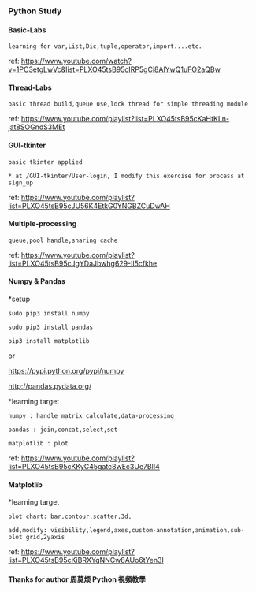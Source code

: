 ### Python Study

#### Basic-Labs

    learning for var,List,Dic,tuple,operator,import....etc.

  ref: https://www.youtube.com/watch?v=1PC3etgLwVc&list=PLXO45tsB95cIRP5gCi8AlYwQ1uFO2aQBw

#### Thread-Labs

    basic thread build,queue use,lock thread for simple threading module

  ref: https://www.youtube.com/playlist?list=PLXO45tsB95cKaHtKLn-jat8SOGndS3MEt

#### GUI-tkinter

    basic tkinter applied

    * at /GUI-tkinter/User-login, I modify this exercise for process at sign_up

   ref: https://www.youtube.com/playlist?list=PLXO45tsB95cJU56K4EtkG0YNGBZCuDwAH

#### Multiple-processing

    queue,pool handle,sharing cache

   ref: https://www.youtube.com/playlist?list=PLXO45tsB95cJgYDaJbwhg629-Il5cfkhe

#### Numpy & Pandas

  *setup
  
    sudo pip3 install numpy
  
    sudo pip3 install pandas
  
    pip3 install matplotlib
  
  or
  
   https://pypi.python.org/pypi/numpy
  
   http://pandas.pydata.org/
  
  *learning target
  
    numpy : handle matrix calculate,data-processing
    
    pandas : join,concat,select,set
    
    matplotlib : plot
    
   ref: https://www.youtube.com/playlist?list=PLXO45tsB95cKKyC45gatc8wEc3Ue7BlI4
    
#### Matplotlib

  *learning target
   
    plot chart: bar,contour,scatter,3d,
     
    add,modify: visibility,legend,axes,custom-annotation,animation,sub-plot grid,2yaxis
   
   ref: https://www.youtube.com/playlist?list=PLXO45tsB95cKiBRXYqNNCw8AUo6tYen3l
        
#### Thanks for author 周莫烦 Python 視頻教學


